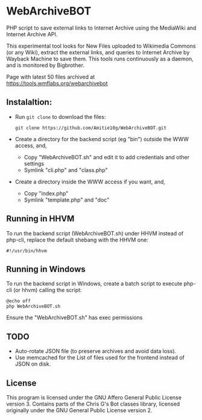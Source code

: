 # WebArchiveBOT
PHP script to save external links to Internet Archive using the MediaWiki and Internet Archive API.

This experimental tool looks for New Files uploaded to Wikimedia Commons (or any Wiki), extract the external links, and queries to Internet Archive by Wayback Machine to save them. This tools runs continuously as a daemon, and is monitored by Bigbrother.

Page with latest 50 files archived at https://tools.wmflabs.org/webarchivebot

## Instalaltion: 

* Run `git clone` to download the files:

    `git clone https://github.com/Amitie10g/WebArchiveBOT.git`

* Create a directory for the backend script (eg "bin") outside the WWW access, and,
  * Copy "WebArchiveBOT.sh" and edit it to add credentials and other settings
  * Symlink "cli.php" and "class.php"

* Create a directory inside the WWW access if you want, and,
  * Copy "index.php"
  * Symlink "template.php" and "doc"
  
## Running in HHVM

To run the backend script (WebArchiveBOT.sh) under HHVM instead of php-cli, replace the default shebang with the HHVM one:

    #!/usr/bin/hhvm

## Running in Windows

To run the backend script in Windows, create a batch script to execute php-cli (or hhvm) calling the script:

    @echo off
    php WebArchiveBOT.sh

Ensure the "WebArchiveBOT.sh" has exec permissions

## TODO

* Auto-rotate JSON file (to preserve archives and avoid data loss).
* Use memcached for the List of files used for the frontend instead of JSON on disk.

## License

This program is licensed under the GNU Affero General Public License version 3. Contains parts of the Chris G's Bot classes library, licensed originally under the GNU General Public License version 2.
